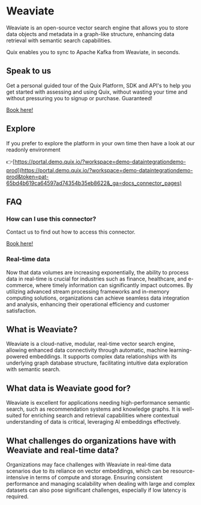 <!--[tech-name]-->
# Weaviate

<!--[blurb-about-tech]-->
Weaviate is an open-source vector search engine that allows you to store data objects and metadata in a graph-like structure, enhancing data retrieval with semantic search capabilities.

Quix enables you to sync to Apache Kafka <span id="to_or_from">from</span> <span id="techname">Weaviate</span>, in seconds.

## Speak to us

Get a personal guided tour of the Quix Platform, SDK and API's to help you get started with assessing and using Quix, without wasting your time and without pressuring you to signup or purchase. Guaranteed!

[Book here!](https://quix.io/book-a-demo)


## Explore

If you prefer to explore the platform in your own time then have a look at our readonly environment

👉[https://portal.demo.quix.io/?workspace=demo-dataintegrationdemo-prod](https://portal.demo.quix.io/?workspace=demo-dataintegrationdemo-prod&token=pat-65bd4b619ca64597ad74354b35eb8622&_ga=docs_connector_pages)


## FAQ 

### How can I use this connector?

Contact us to find out how to access this connector.

[Book here!](https://quix.io/book-a-demo)

### Real-time data

Now that data volumes are increasing exponentially, the ability to process data in real-time is crucial for industries such as finance, healthcare, and e-commerce, where timely information can significantly impact outcomes. By utilizing advanced stream processing frameworks and in-memory computing solutions, organizations can achieve seamless data integration and analysis, enhancing their operational efficiency and customer satisfaction.

## What is <span id="techname">Weaviate</span>?

<!--[tech-seo-text]-->
Weaviate is a cloud-native, modular, real-time vector search engine, allowing enhanced data connectivity through automatic, machine learning-powered embeddings. It supports complex data relationships with its underlying graph database structure, facilitating intuitive data exploration with semantic search.

## What data is <span id="techname">Weaviate</span> good for?

<!--[tech-data-seo-text]-->
Weaviate is excellent for applications needing high-performance semantic search, such as recommendation systems and knowledge graphs. It is well-suited for enriching search and retrieval capabilities where contextual understanding of data is critical, leveraging AI embeddings effectively.

## What challenges do organizations have with <span id="techname">Weaviate</span> and real-time data?

<!--[tech-challenges-seo-text]-->
Organizations may face challenges with Weaviate in real-time data scenarios due to its reliance on vector embeddings, which can be resource-intensive in terms of compute and storage. Ensuring consistent performance and managing scalability when dealing with large and complex datasets can also pose significant challenges, especially if low latency is required.
